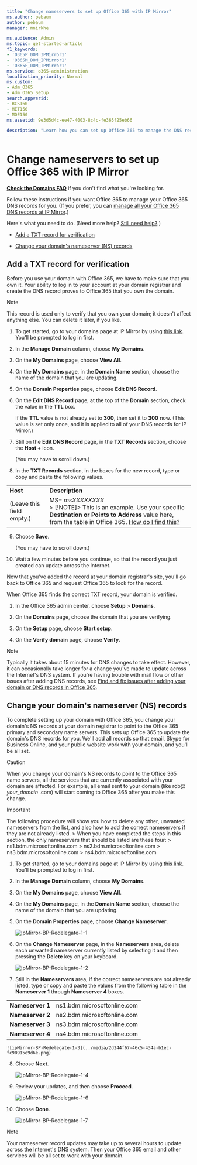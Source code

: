 ```yaml
---
title: "Change nameservers to set up Office 365 with IP Mirror"
ms.author: pebaum
author: pebaum
manager: mnirkhe

ms.audience: Admin
ms.topic: get-started-article
f1_keywords:
- 'O365P_DOM_IPMirror1'
- 'O365M_DOM_IPMirror1'
- 'O365E_DOM_IPMirror1'
ms.service: o365-administration
localization_priority: Normal
ms.custom:
- Adm_O365
- Adm_O365_Setup
search.appverid:
- BCS160
- MET150
- MOE150
ms.assetid: 9e3d5d4c-ee47-4003-8c4c-fe365f25eb66

description: "Learn how you can set up Office 365 to manage the DNS records of your custom domain at IP Mirror."
---
```


# Change nameservers to set up Office 365 with IP Mirror

 **[Check the Domains FAQ](../setup/domains-faq.md)** if you don't find what you're looking for. 
  
Follow these instructions if you want Office 365 to manage your Office 365 DNS records for you. (If you prefer, you can [manage all your Office 365 DNS records at IP Mirror](create-dns-records-at-ip-mirror.md).)
  
Here's what you need to do. (Need more help? [Still need help?](change-nameservers-at-ip-mirror.md#BKMK_NeedHelp).)
  
- [Add a TXT record for verification](change-nameservers-at-ip-mirror.md#BKMK_verify)
    
- [Change your domain's nameserver (NS) records](change-nameservers-at-ip-mirror.md#BKMK_nameservers)
    
## Add a TXT record for verification
<a name="BKMK_verify"> </a>

Before you use your domain with Office 365, we have to make sure that you own it. Your ability to log in to your account at your domain registrar and create the DNS record proves to Office 365 that you own the domain.
  
> [!NOTE]
> This record is used only to verify that you own your domain; it doesn't affect anything else. You can delete it later, if you like. 
  
1. To get started, go to your domains page at IP Mirror by using [this link](https://customer.ipmirror.com/cctldbox/). You'll be prompted to log in first.
    
2. In the **Manage Domain** column, choose **My Domains**.
    
3. On the **My Domains** page, choose **View All**.
    
4. On the **My Domains** page, in the **Domain Name** section, choose the name of the domain that you are updating. 
    
5. On the **Domain Properties** page, choose **Edit DNS Record**.
    
6. On the **Edit DNS Record** page, at the top of the **Domain** section, check the value in the **TTL** box. 
    
    If the **TTL** value is not already set to **300**, then set it to **300** now. (This value is set only once, and it is applied to all of your DNS records for IP Mirror.) 
    
7. Still on the **Edit DNS Record** page, in the **TXT Records** section, choose the **Host +** icon. 
    
    (You may have to scroll down.) 
    
8. In the **TXT Records** section, in the boxes for the new record, type or copy and paste the following values. 
    
|||
|:-----|:-----|
|**Host** <br/> |**Description** <br/> |
|(Leave this field empty.)  <br/> |MS= *msXXXXXXXX*  <br/> > [!NOTE]> This is an example. Use your specific **Destination or Points to Address** value here, from the table in Office 365. [How do I find this?](../get-help-with-domains/information-for-dns-records.md)          |
   
9. Choose **Save**.
    
    (You may have to scroll down.)
    
10. Wait a few minutes before you continue, so that the record you just created can update across the Internet.
    
Now that you've added the record at your domain registrar's site, you'll go back to Office 365 and request Office 365 to look for the record.
  
When Office 365 finds the correct TXT record, your domain is verified.
  
1. In the Office 365 admin center, choose **Setup** \> **Domains**.
    
2. On the **Domains** page, choose the domain that you are verifying. 
    
3. On the **Setup** page, choose **Start setup**.
    
4. On the **Verify domain** page, choose **Verify**.
    
> [!NOTE]
> Typically it takes about 15 minutes for DNS changes to take effect. However, it can occasionally take longer for a change you've made to update across the Internet's DNS system. If you're having trouble with mail flow or other issues after adding DNS records, see [Find and fix issues after adding your domain or DNS records in Office 365](../get-help-with-domains/find-and-fix-issues.md). 
  
## Change your domain's nameserver (NS) records
<a name="BKMK_nameservers"> </a>

To complete setting up your domain with Office 365, you change your domain's NS records at your domain registrar to point to the Office 365 primary and secondary name servers. This sets up Office 365 to update the domain's DNS records for you. We'll add all records so that email, Skype for Business Online, and your public website work with your domain, and you'll be all set.
  
> [!CAUTION]
> When you change your domain's NS records to point to the Office 365 name servers, all the services that are currently associated with your domain are affected. For example, all email sent to your domain (like rob@ *your_domain*  .com) will start coming to Office 365 after you make this change. 
  
> [!IMPORTANT]
>  The following procedure will show you how to delete any other, unwanted nameservers from the list, and also how to add the correct nameservers if they are not already listed. >  When you have completed the steps in this section, the only nameservers that should be listed are these four: >  ns1.bdm.microsoftonline.com >  ns2.bdm.microsoftonline.com >  ns3.bdm.microsoftonline.com >  ns4.bdm.microsoftonline.com 
  
1. To get started, go to your domains page at IP Mirror by using [this link](https://customer.ipmirror.com/cctldbox/). You'll be prompted to log in first.
    
2. In the **Manage Domain** column, choose **My Domains**.
    
3. On the **My Domains** page, choose **View All**.
    
4. On the **My Domains** page, in the **Domain Name** section, choose the name of the domain that you are updating. 
    
5. On the **Domain Properties** page, choose **Change Nameserver**.
    
    ![ipMirror-BP-Redelegate-1-1](../media/285fb407-4bb8-468d-b708-373c064600f9.png)
  
6. On the **Change Nameserver** page, in the **Nameservers** area, delete each unwanted nameserver currently listed by selecting it and then pressing the **Delete** key on your keyboard. 
    
    ![ipMirror-BP-Redelegate-1-2](../media/412b0845-6745-4626-a74d-5502246b8457.png)
  
7. Still in the **Nameservers** area, if the correct nameservers are not already listed, type or copy and paste the values from the following table in the **Nameserver 1** through **Nameserver 4** boxes. 
    
|||
|:-----|:-----|
|**Nameserver 1** <br/> |ns1.bdm.microsoftonline.com  <br/> |
|**Nameserver 2** <br/> |ns2.bdm.microsoftonline.com  <br/> |
|**Nameserver 3** <br/> |ns3.bdm.microsoftonline.com  <br/> |
|**Nameserver 4** <br/> |ns4.bdm.microsoftonline.com  <br/> |
   
    ![ipMirror-BP-Redelegate-1-3](../media/2d244f67-46c5-434a-b1ec-fc90915e9d6e.png)
  
8. Choose **Next**.
    
    ![ipMirror-BP-Redelegate-1-4](../media/2f813dd4-d7f7-428c-a5c2-51cbd5663663.png)
  
9. Review your updates, and then choose **Proceed**.
    
    ![ipMirror-BP-Redelegate-1-6](../media/3fe35a90-db5b-4076-838c-395737e26c38.png)
  
10. Choose **Done**.
    
    ![ipMirror-BP-Redelegate-1-7](../media/f15edbfa-b004-4912-a318-fc768f8df2b7.png)
  
> [!NOTE]
> Your nameserver record updates may take up to several hours to update across the Internet's DNS system. Then your Office 365 email and other services will be all set to work with your domain. 
  

